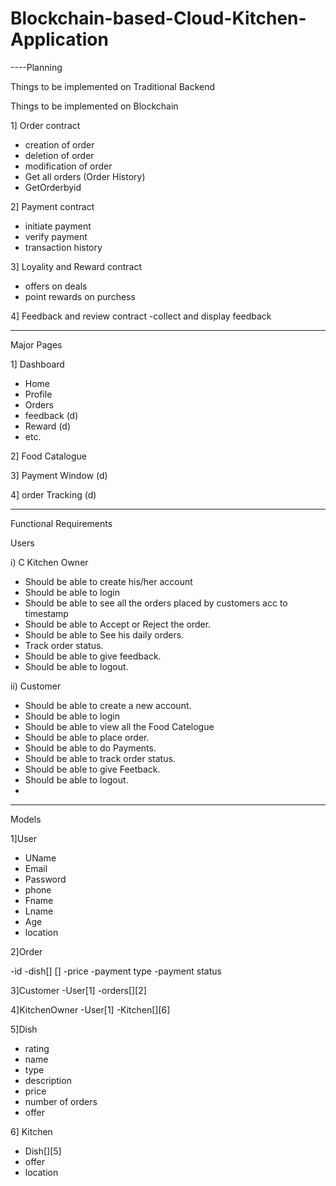 # Blockchain-based-Cloud-Kitchen-Application




----Planning 


Things to be implemented on Traditional Backend



Things to be implemented on Blockchain


1] Order contract
- creation of order
- deletion of order
- modification of order
- Get all orders (Order History)
- GetOrderbyid

2] Payment contract
- initiate payment
- verify payment
- transaction history
  
3] Loyality and Reward contract
- offers on deals
- point rewards on purchess

4] Feedback and review contract
-collect and display feedback

---------------------------------------------------

Major Pages

1] Dashboard 
 - Home
 - Profile
 - Orders
 - feedback (d)
 - Reward (d)
 - etc.

2] Food Catalogue

3] Payment Window (d)

4] order Tracking (d)

---------------------------------------------------
Functional Requirements

Users

i) C Kitchen Owner

- Should be able to create his/her account
- Should be able to login
- Should be able to see all the orders placed by customers acc to timestamp
- Should be able to Accept or Reject the order.
- Should be able to See his daily orders.
- Track order status.
- Should be able to give feedback.
- Should be able to logout.

ii) Customer
- Should be able to create a new account.
- Should be able to login
- Should be able to view all the Food Catelogue
- Should be able to place order.
- Should be able to do Payments.
- Should be able to track order status.
- Should be able to give Feetback.
- Should be able to logout.
- 
-----------------------------------------------------------------------------------------------------

Models

1]User
- UName
- Email
- Password
- phone
- Fname
- Lname
- Age
- location


2]Order

-id
-dish[] []
-price
-payment type
-payment status

3]Customer
-User[1]
-orders[][2]

4]KitchenOwner
-User[1]
-Kitchen[][6]

5]Dish
- rating
- name
- type
- description
- price
- number of orders
- offer

6] Kitchen
- Dish[][5]
- offer
- location